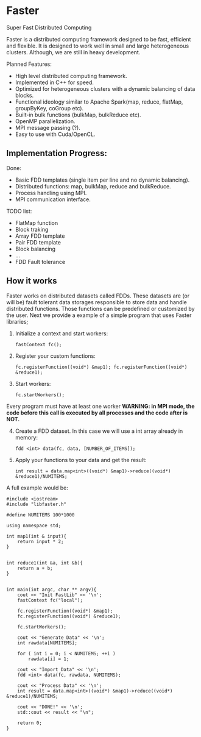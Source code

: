 Faster
======
Super Fast Distributed Computing

Faster is a distributed computing framework designed to be fast, efficient and flexible. It is designed to work well in small and large heterogeneous clusters. Although, we are still in heavy development.


Planned Features:

* High level distributed computing framework.
* Implemented in C++ for speed. 
* Optimized for heterogeneous clusters with a dynamic balancing of data blocks.
* Functional ideology similar to Apache Spark(map, reduce, flatMap, groupByKey, coGroup etc).
* Built-in bulk functions (bulkMap, bulkReduce etc).
* OpenMP parallelization.
* MPI message passing (?).
* Easy to use with Cuda/OpenCL.


Implementation Progress:
-----------------------

Done:

* Basic FDD templates (single item per line and no dynamic balancing).
* Distributed functions: map, bulkMap, reduce and bulkReduce.
* Process handling using MPI.
* MPI communication interface.

TODO list:

* FlatMap function
* Block traking
* Array FDD template
* Pair FDD template
* Block balancing
* ...
* FDD Fault tolerance



How it works
------------

Faster works on distributed datasets called FDDs. These datasets are (or will be) fault tolerant data storages responsible to store data and handle distributed functions. Those functions can be predefined or customized by the user. Next we provide a example of a simple program that uses Faster libraries;

1. Initialize a context and start workers:

	`fastContext fc();`


2. Register your custom functions:
	
	`fc.registerFunction((void*) &map1);
	fc.registerFunction((void*) &reduce1);`

3. Start workers: 

	`fc.startWorkers();`
	
Every program must have at least one worker 
__WARNING: in MPI mode, the code before this call is executed by all processes and the code after is NOT.__

4. Create a FDD dataset. In this case we will use a int array already in memory:

	`fdd <int> data(fc, data, [NUMBER_OF_ITEMS]);`

5. Apply your functions to your data and get the result:

	`int result = data.map<int>((void*) &map1)->reduce((void*) &reduce1)/NUMITEMS;`

A full example would be:

	#include <iostream>
	#include "libfaster.h"

	#define NUMITEMS 100*1000

	using namespace std;

	int map1(int & input){
		return input * 2;
	}


	int reduce1(int &a, int &b){
		return a + b;
	}


	int main(int argc, char ** argv){
		cout << "Init FastLib" << '\n';
		fastContext fc("local");

		fc.registerFunction((void*) &map1);
		fc.registerFunction((void*) &reduce1);

		fc.startWorkers();

		cout << "Generate Data" << '\n';
		int rawdata[NUMITEMS];

		for ( int i = 0; i < NUMITEMS; ++i )
			rawdata[i] = 1;

		cout << "Import Data" << '\n';
		fdd <int> data(fc, rawdata, NUMITEMS);

		cout << "Process Data" << '\n';
		int result = data.map<int>((void*) &map1)->reduce((void*) &reduce1)/NUMITEMS;

		cout << "DONE!" << '\n';
		std::cout << result << "\n";

		return 0;
	}




